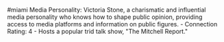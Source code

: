 #miami 
Media Personality: Victoria Stone, a charismatic and influential media personality who knows how to shape public opinion, providing access to media platforms and information on public figures. - Connection Rating: 4 - Hosts a popular trid talk show, "The Mitchell Report."